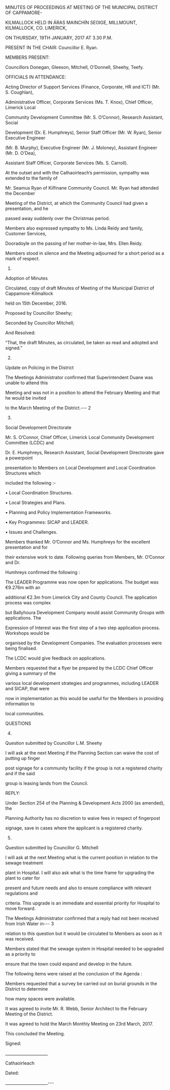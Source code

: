 MINUTES OF PROCEEDINGS AT MEETING OF THE MUNICIPAL DISTRICT OF CAPPAMORE-

KILMALLOCK HELD IN ÁRAS MAINCHĺN SEOIGE, MILLMOUNT, KILMALLOCK, CO. LIMERICK,

ON THURSDAY, 19TH JANUARY, 2017 AT 3.30 P.M.

PRESENT IN THE CHAIR: Councillor E. Ryan.

MEMBERS PRESENT:

Councillors Donegan, Gleeson, Mitchell, O’Donnell, Sheehy, Teefy.

OFFICIALS IN ATTENDANCE:

Acting Director of Support Services (Finance, Corporate, HR and ICT) (Mr. S. Coughlan),

Administrative Officer, Corporate Services (Ms. T. Knox), Chief Officer, Limerick Local

Community Development Committee (Mr. S. O’Connor), Research Assistant, Social

Development (Dr. E. Humphreys), Senior Staff Officer (Mr. W. Ryan), Senior Executive Engineer

(Mr. B. Murphy), Executive Engineer (Mr. J. Moloney), Assistant Engineer (Mr. D. O’Dea),

Assistant Staff Officer, Corporate Services (Ms. S. Carroll).

At the outset and with the Cathaoirleach’s permission, sympathy was extended to the family of

Mr. Seamus Ryan of Kilfinane Community Council. Mr. Ryan had attended the December

Meeting of the District, at which the Community Council had given a presentation, and he

passed away suddenly over the Christmas period.

Members also expressed sympathy to Ms. Linda Reidy and family, Customer Services,

Dooradoyle on the passing of her mother-in-law, Mrs. Ellen Reidy.

Members stood in silence and the Meeting adjourned for a short period as a mark of respect.

1.

Adoption of Minutes

Circulated, copy of draft Minutes of Meeting of the Municipal District of Cappamore-Kilmallock

held on 15th December, 2016.

Proposed by Councillor Sheehy;

Seconded by Councillor Mitchell;

And Resolved:

“That, the draft Minutes, as circulated, be taken as read and adopted and signed.”

2.

Update on Policing in the District

The Meetings Administrator confirmed that Superintendent Duane was unable to attend this

Meeting and was not in a position to attend the February Meeting and that he would be invited

to the March Meeting of the District.---
2

3.

Social Development Directorate

Mr. S. O’Connor, Chief Officer, Limerick Local Community Development Committee (LCDC) and

Dr. E. Humphreys, Research Assistant, Social Development Directorate gave a powerpoint

presentation to Members on Local Development and Local Coordination Structures which

included the following :-

• Local Coordination Structures.

• Local Strategies and Plans.

• Planning and Policy Implementation Frameworks.

• Key Programmes: SICAP and LEADER.

• Issues and Challenges.

Members thanked Mr. O’Connor and Ms. Humphreys for the excellent presentation and for

their extensive work to date. Following queries from Members, Mr. O’Connor and Dr.

Humhreys confirmed the following :

The LEADER Programme was now open for applications. The budget was €9.276m with an

additional €2.3m from Limerick City and County Council. The application process was complex

but Ballyhoura Development Company would assist Community Groups with applications. The

Expression of Interest was the first step of a two step application process. Workshops would be

organised by the Development Companies. The evaluation processes were being finalised.

The LCDC would give feedback on applications.

Members requested that a flyer be prepared by the LCDC Chief Officer giving a summary of the

various local development strategies and programmes, including LEADER and SICAP, that were

now in implementation as this would be useful for the Members in providing information to

local communities.

QUESTIONS

4.

Question submitted by Councillor L.M. Sheehy

I will ask at the next Meeting if the Planning Section can waive the cost of putting up finger

post signage for a community facility if the group is not a registered charity and if the said

group is leasing lands from the Council.

REPLY:

Under Section 254 of the Planning & Development Acts 2000 (as amended), the

Planning Authority has no discretion to waive fees in respect of fingerpost

signage, save in cases where the applicant is a registered charity.

5.

Question submitted by Councillor G. Mitchell

I will ask at the next Meeting what is the current position in relation to the sewage treatment

plant in Hospital. I will also ask what is the time frame for upgrading the plant to cater for

present and future needs and also to ensure compliance with relevant regulations and

criteria. This upgrade is an immediate and essential priority for Hospital to move forward.

The Meetings Administrator confirmed that a reply had not been received from Irish Water in---
3

relation to this question but it would be circulated to Members as soon as it was received.

Members stated that the sewage system in Hospital needed to be upgraded as a priority to

ensure that the town could expand and develop in the future.

The following items were raised at the conclusion of the Agenda :

Members requested that a survey be carried out on burial grounds in the District to determine

how many spaces were available.

It was agreed to invite Mr. R. Webb, Senior Architect to the February Meeting of the District.

It was agreed to hold the March Monthly Meeting on 23rd March, 2017.

This concluded the Meeting.

Signed:

\_\_\_\_\_\_\_\_\_\_\_\_\_\_\_\_\_\_\_\_\_

Cathaoirleach

Dated:

\_\_\_\_\_\_\_\_\_\_\_\_\_\_\_\_\_\_\_\_\_---
